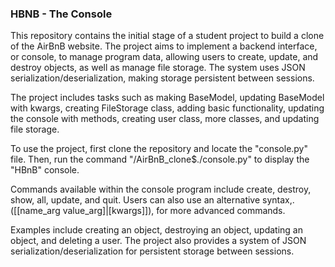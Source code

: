 ### HBNB - The Console

This repository contains the initial stage of a student project to build a clone of the AirBnB website. The project aims to implement a backend interface, or console, to manage program data, allowing users to create, update, and destroy objects, as well as manage file storage. The system uses JSON serialization/deserialization, making storage persistent between sessions.

The project includes tasks such as making BaseModel, updating BaseModel with kwargs, creating FileStorage class, adding basic functionality, updating the console with methods, creating user class, more classes, and updating file storage.

To use the project, first clone the repository and locate the "console.py" file. Then, run the command "/AirBnB_clone$./console.py" to display the "HBnB" console.

Commands available within the console program include create, destroy, show, all, update, and quit. Users can also use an alternative syntax,.([[name_arg value_arg]|[kwargs]]), for more advanced commands.

Examples include creating an object, destroying an object, updating an object, and deleting a user. The project also provides a system of JSON serialization/deserialization for persistent storage between sessions.